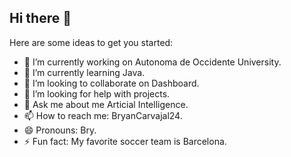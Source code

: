 ## Hi there 👋



Here are some ideas to get you started:

- 🔭 I’m currently working on Autonoma de Occidente University.
- 🌱 I’m currently learning Java.
- 👯 I’m looking to collaborate on Dashboard.
- 🤔 I’m looking for help with projects.
- 💬 Ask me about me Articial Intelligence.
- 📫 How to reach me: BryanCarvajal24.
- 😄 Pronouns: Bry.
- ⚡ Fun fact: My favorite soccer team is Barcelona.
